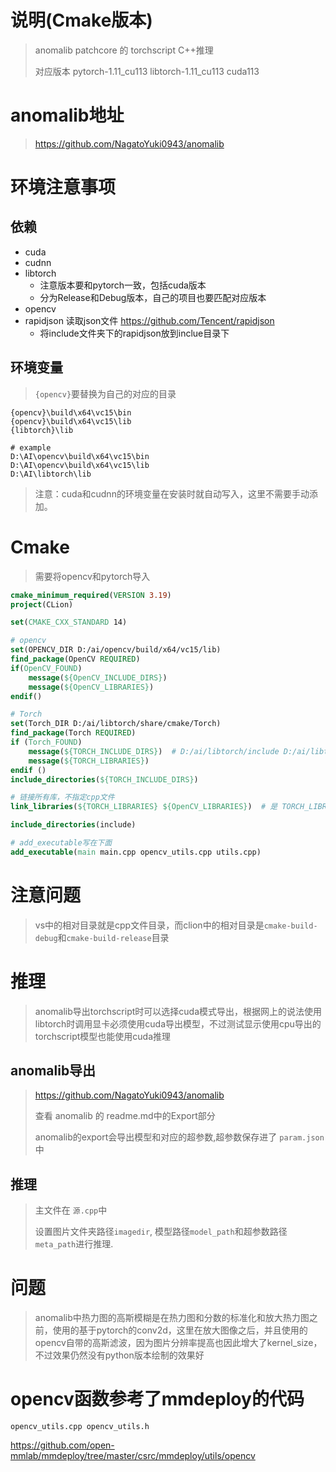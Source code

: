 # 说明(Cmake版本)

> anomalib patchcore 的 torchscript C++推理
>
> 对应版本 pytorch-1.11_cu113 libtorch-1.11_cu113 cuda113



# anomalib地址

> https://github.com/NagatoYuki0943/anomalib

# 环境注意事项

## 依赖

- cuda
- cudnn
- libtorch
  - 注意版本要和pytorch一致，包括cuda版本
  - 分为Release和Debug版本，自己的项目也要匹配对应版本
- opencv
- rapidjson 读取json文件 https://github.com/Tencent/rapidjson
  - 将include文件夹下的rapidjson放到inclue目录下


## 环境变量

> `{opencv}`要替换为自己的对应的目录

```shell
{opencv}\build\x64\vc15\bin
{opencv}\build\x64\vc15\lib
{libtorch}\lib

# example
D:\AI\opencv\build\x64\vc15\bin
D:\AI\opencv\build\x64\vc15\lib
D:\AI\libtorch\lib
```

> 注意：cuda和cudnn的环境变量在安装时就自动写入，这里不需要手动添加。

# Cmake

> 需要将opencv和pytorch导入

```cmake
cmake_minimum_required(VERSION 3.19)
project(CLion)

set(CMAKE_CXX_STANDARD 14)

# opencv
set(OPENCV_DIR D:/ai/opencv/build/x64/vc15/lib)
find_package(OpenCV REQUIRED)
if(OpenCV_FOUND)
    message(${OpenCV_INCLUDE_DIRS})
    message(${OpenCV_LIBRARIES})
endif()

# Torch
set(Torch_DIR D:/ai/libtorch/share/cmake/Torch)
find_package(Torch REQUIRED)
if (Torch_FOUND)
    message(${TORCH_INCLUDE_DIRS})  # D:/ai/libtorch/include D:/ai/libtorch/include/torch/csrc/api/include
    message(${TORCH_LIBRARIES})
endif ()
include_directories(${TORCH_INCLUDE_DIRS})

# 链接所有库，不指定cpp文件
link_libraries(${TORCH_LIBRARIES} ${OpenCV_LIBRARIES})  # 是 TORCH_LIBRARIES 不是 TORCH_LIBS

include_directories(include)

# add_executable写在下面
add_executable(main main.cpp opencv_utils.cpp utils.cpp)
```

# 注意问题

> vs中的相对目录就是cpp文件目录，而clion中的相对目录是`cmake-build-debug`和`cmake-build-release`目录

# 推理

> anomalib导出torchscript时可以选择cuda模式导出，根据网上的说法使用libtorch时调用显卡必须使用cuda导出模型，不过测试显示使用cpu导出的torchscript模型也能使用cuda推理

## anomalib导出

> https://github.com/NagatoYuki0943/anomalib
>
> 查看 anomalib 的 readme.md中的Export部分
>
> anomalib的export会导出模型和对应的超参数,超参数保存进了 `param.json` 中

## 推理

> 主文件在 `源.cpp`中
>
> 设置图片文件夹路径`imagedir`, 模型路径`model_path`和超参数路径`meta_path`进行推理.

# 问题

> anomalib中热力图的高斯模糊是在热力图和分数的标准化和放大热力图之前，使用的基于pytorch的conv2d，这里在放大图像之后，并且使用的opencv自带的高斯滤波，因为图片分辨率提高也因此增大了kernel_size，不过效果仍然没有python版本绘制的效果好



# opencv函数参考了mmdeploy的代码

`opencv_utils.cpp opencv_utils.h`

https://github.com/open-mmlab/mmdeploy/tree/master/csrc/mmdeploy/utils/opencv
